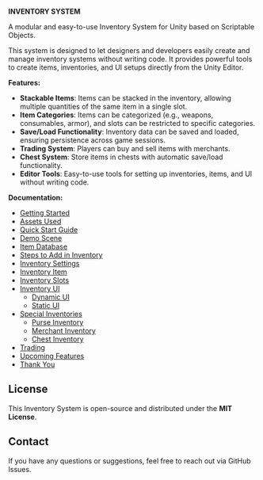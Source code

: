 **INVENTORY SYSTEM**

A modular and easy-to-use Inventory System for Unity based on Scriptable Objects.

This system is designed to let designers and developers easily create and manage inventory systems without writing code. It provides powerful tools to create items, inventories, and UI setups directly from the Unity Editor.

**Features:**

- **Stackable Items**: Items can be stacked in the inventory, allowing multiple quantities of the same item in a single slot.
- **Item Categories**: Items can be categorized (e.g., weapons, consumables, armor), and slots can be restricted to specific categories.
- **Save/Load Functionality**: Inventory data can be saved and loaded, ensuring persistence across game sessions.
- **Trading System**: Players can buy and sell items with merchants.
- **Chest System**: Store items in chests with automatic save/load functionality.
- **Editor Tools**: Easy-to-use tools for setting up inventories, items, and UI without writing code.

**Documentation:**
- [Getting Started](getting-started.md)
- [Assets Used](assets-used.md)
- [Quick Start Guide](quick-start.md)
- [Demo Scene](demo-scene.md)
- [Item Database](item-database.md)
- [Steps to Add in Inventory](steps-to-add-inventory.md)
- [Inventory Settings](inventory-settings.md)
- [Inventory Item](inventory-item.md)
- [Inventory Slots](inventory-slots.md)
- [Inventory UI](inventory-ui.md)
  - [Dynamic UI](dynamic-ui.md)
  - [Static UI](static-ui.md)
- [Special Inventories](special-inventories.md)
  - [Purse Inventory](purse-inventory.md)
  - [Merchant Inventory](merchant-inventory.md)
  - [Chest Inventory](chest-inventory.md)
- [Trading](trading.md)
- [Upcoming Features](upcoming-features.md)
- [Thank You](thank-you.md)

## License
This Inventory System is open-source and distributed under the **MIT License**.

## Contact
If you have any questions or suggestions, feel free to reach out via GitHub Issues.
